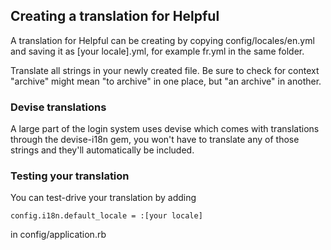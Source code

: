 ## Creating a translation for Helpful

A translation for Helpful can be creating by copying config/locales/en.yml and saving it as [your locale].yml, for example fr.yml in the same folder.

Translate all strings in your newly created file. Be sure to check for context "archive" might mean "to archive" in one place, but "an archive" in another.

### Devise translations
A large part of the login system uses devise which comes with translations through the devise-i18n gem, you won't have to translate any of those strings and they'll automatically be included.

### Testing your translation
You can test-drive your translation by adding
	
	config.i18n.default_locale = :[your locale]

in config/application.rb